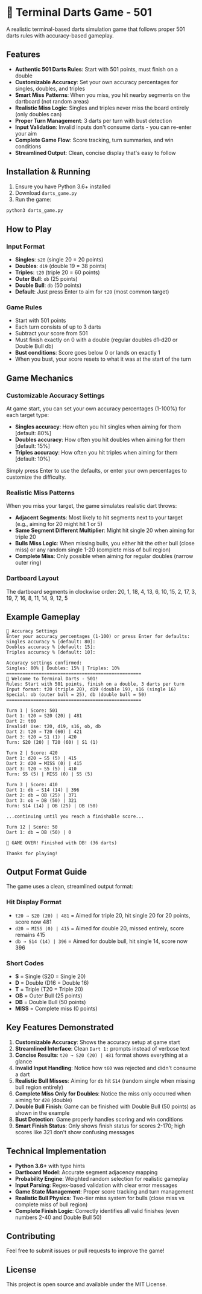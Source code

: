 # 🎯 Terminal Darts Game - 501

A realistic terminal-based darts simulation game that follows proper 501 darts rules with accuracy-based gameplay.

## Features

- **Authentic 501 Darts Rules**: Start with 501 points, must finish on a double
- **Customizable Accuracy**: Set your own accuracy percentages for singles, doubles, and triples
- **Smart Miss Patterns**: When you miss, you hit nearby segments on the dartboard (not random areas)
- **Realistic Miss Logic**: Singles and triples never miss the board entirely (only doubles can)
- **Proper Turn Management**: 3 darts per turn with bust detection
- **Input Validation**: Invalid inputs don't consume darts - you can re-enter your aim
- **Complete Game Flow**: Score tracking, turn summaries, and win conditions
- **Streamlined Output**: Clean, concise display that's easy to follow

## Installation & Running

1. Ensure you have Python 3.6+ installed
2. Download `darts_game.py`
3. Run the game:

```bash
python3 darts_game.py
```

## How to Play

### Input Format
- **Singles**: `s20` (single 20 = 20 points)
- **Doubles**: `d19` (double 19 = 38 points)  
- **Triples**: `t20` (triple 20 = 60 points)
- **Outer Bull**: `ob` (25 points)
- **Double Bull**: `db` (50 points)
- **Default**: Just press Enter to aim for `t20` (most common target)

### Game Rules
- Start with 501 points
- Each turn consists of up to 3 darts
- Subtract your score from 501
- Must finish exactly on 0 with a double (regular doubles d1-d20 or Double Bull db)
- **Bust conditions**: Score goes below 0 or lands on exactly 1
- When you bust, your score resets to what it was at the start of the turn

## Game Mechanics

### Customizable Accuracy Settings
At game start, you can set your own accuracy percentages (1-100%) for each target type:
- **Singles accuracy**: How often you hit singles when aiming for them [default: 80%]
- **Doubles accuracy**: How often you hit doubles when aiming for them [default: 15%]
- **Triples accuracy**: How often you hit triples when aiming for them [default: 10%]

Simply press Enter to use the defaults, or enter your own percentages to customize the difficulty.

### Realistic Miss Patterns
When you miss your target, the game simulates realistic dart throws:
- **Adjacent Segments**: Most likely to hit segments next to your target (e.g., aiming for 20 might hit 1 or 5)
- **Same Segment Different Multiplier**: Might hit single 20 when aiming for triple 20
- **Bulls Miss Logic**: When missing bulls, you either hit the other bull (close miss) or any random single 1-20 (complete miss of bull region)
- **Complete Miss**: Only possible when aiming for regular doubles (narrow outer ring)

### Dartboard Layout
The dartboard segments in clockwise order: 20, 1, 18, 4, 13, 6, 10, 15, 2, 17, 3, 19, 7, 16, 8, 11, 14, 9, 12, 5

## Example Gameplay

```
🎯 Accuracy Settings
Enter your accuracy percentages (1-100) or press Enter for defaults:
Singles accuracy % [default: 80]: 
Doubles accuracy % [default: 15]: 
Triples accuracy % [default: 10]: 

Accuracy settings confirmed:
Singles: 80% | Doubles: 15% | Triples: 10%
==================================================
🎯 Welcome to Terminal Darts - 501!
Rules: Start with 501 points, finish on a double, 3 darts per turn
Input format: t20 (triple 20), d19 (double 19), s16 (single 16)
Special: ob (outer bull = 25), db (double bull = 50)
==================================================

Turn 1 | Score: 501
Dart 1: t20 → S20 (20) | 481
Dart 2: t60
Invalid! Use: t20, d19, s16, ob, db
Dart 2: t20 → T20 (60) | 421
Dart 3: t20 → S1 (1) | 420
Turn: S20 (20) | T20 (60) | S1 (1)

Turn 2 | Score: 420
Dart 1: d20 → S5 (5) | 415
Dart 2: d20 → MISS (0) | 415
Dart 3: t20 → S5 (5) | 410
Turn: S5 (5) | MISS (0) | S5 (5)

Turn 3 | Score: 410
Dart 1: db → S14 (14) | 396
Dart 2: db → OB (25) | 371
Dart 3: ob → DB (50) | 321
Turn: S14 (14) | OB (25) | DB (50)

...continuing until you reach a finishable score...

Turn 12 | Score: 50
Dart 1: db → DB (50) | 0

🎯 GAME OVER! Finished with DB! (36 darts)

Thanks for playing!
```

## Output Format Guide

The game uses a clean, streamlined output format:

### Hit Display Format
- `t20 → S20 (20) | 481` = Aimed for triple 20, hit single 20 for 20 points, score now 481
- `d20 → MISS (0) | 415` = Aimed for double 20, missed entirely, score remains 415
- `db → S14 (14) | 396` = Aimed for double bull, hit single 14, score now 396

### Short Codes
- **S** = Single (S20 = Single 20)
- **D** = Double (D16 = Double 16)  
- **T** = Triple (T20 = Triple 20)
- **OB** = Outer Bull (25 points)
- **DB** = Double Bull (50 points)
- **MISS** = Complete miss (0 points)

## Key Features Demonstrated

1. **Customizable Accuracy**: Shows the accuracy setup at game start
2. **Streamlined Interface**: Clean `Dart 1:` prompts instead of verbose text
3. **Concise Results**: `t20 → S20 (20) | 481` format shows everything at a glance
4. **Invalid Input Handling**: Notice how `t60` was rejected and didn't consume a dart
5. **Realistic Bull Misses**: Aiming for `db` hit `S14` (random single when missing bull region entirely)
6. **Complete Miss Only for Doubles**: Notice the miss only occurred when aiming for `d20` (double)
7. **Double Bull Finish**: Game can be finished with Double Bull (50 points) as shown in the example
8. **Bust Detection**: Game properly handles scoring and win conditions
9. **Smart Finish Status**: Only shows finish status for scores 2-170; high scores like 321 don't show confusing messages

## Technical Implementation

- **Python 3.6+** with type hints
- **Dartboard Model**: Accurate segment adjacency mapping
- **Probability Engine**: Weighted random selection for realistic gameplay
- **Input Parsing**: Regex-based validation with clear error messages
- **Game State Management**: Proper score tracking and turn management
- **Realistic Bull Physics**: Two-tier miss system for bulls (close miss vs complete miss of bull region)
- **Complete Finish Logic**: Correctly identifies all valid finishes (even numbers 2-40 and Double Bull 50)

## Contributing

Feel free to submit issues or pull requests to improve the game!

## License

This project is open source and available under the MIT License.

